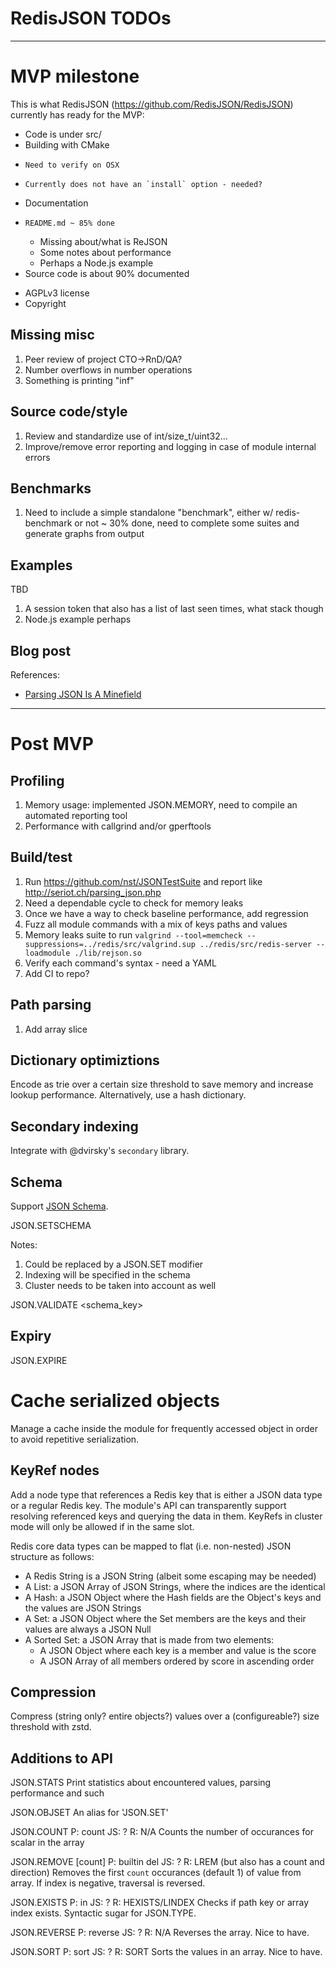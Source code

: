 # RedisJSON TODOs

---

# MVP milestone

This is what RedisJSON (https://github.com/RedisJSON/RedisJSON) currently has ready for the MVP:

*  Code is under src/
*  Building with CMake
  -     Need to verify on OSX
  -     Currently does not have an `install` option - needed?
*  Documentation
  -     README.md ~ 85% done
    -   Missing about/what is ReJSON
    -   Some notes about performance
    -   Perhaps a Node.js example
  - Source code is about 90% documented
*  AGPLv3 license
*  Copyright

## Missing misc

1.  Peer review of project CTO->RnD/QA?
1.  Number overflows in number operations
1.  Something is printing "inf"

## Source code/style

1.  Review and standardize use of int/size_t/uint32...
1.  Improve/remove error reporting and logging in case of module internal errors

## Benchmarks

1.  Need to include a simple standalone "benchmark", either w/ redis-benchmark or not ~ 30% done, need to complete some suites and generate graphs from output

## Examples

TBD

1. A session token that also has a list of last seen times, what stack though
1. Node.js example perhaps

## Blog post

References:

*   [Parsing JSON Is A Minefield](http://seriot.ch/parsing_json.php)

---

# Post MVP

## Profiling

1.  Memory usage: implemented JSON.MEMORY, need to compile an automated reporting tool
1.  Performance with callgrind and/or gperftools

## Build/test

1.  Run https://github.com/nst/JSONTestSuite and report like http://seriot.ch/parsing_json.php
1.  Need a dependable cycle to check for memory leaks
1.  Once we have a way to check baseline performance, add regression
1.  Fuzz all module commands with a mix of keys paths and values
1.  Memory leaks suite to run
    `valgrind --tool=memcheck --suppressions=../redis/src/valgrind.sup ../redis/src/redis-server --loadmodule ./lib/rejson.so`
1.  Verify each command's syntax - need a YAML
1.  Add CI to repo?

## Path parsing

1.  Add array slice

## Dictionary optimiztions

Encode as trie over a certain size threshold to save memory and increase lookup performance. Alternatively, use a hash dictionary.

## Secondary indexing

Integrate with @dvirsky's `secondary` library.

## Schema

Support [JSON Schema](http://json-schema.org/).

JSON.SETSCHEMA <key> <json>

Notes:
1. Could be replaced by a JSON.SET modifier
2. Indexing will be specified in the schema
3. Cluster needs to be taken into account as well

JSON.VALIDATE <schema_key> <json>

## Expiry

JSON.EXPIRE <key> <path> <ttl>

# Cache serialized objects

Manage a cache inside the module for frequently accessed object in order to avoid repetitive
serialization.

## KeyRef nodes

Add a node type that references a Redis key that is either a JSON data type or a regular Redis key.
The module's API can transparently support resolving referenced keys and querying the data in them.
KeyRefs in cluster mode will only be allowed if in the same slot.

Redis core data types can be mapped to flat (i.e. non-nested) JSON structure as follows:
* A Redis String is a JSON String (albeit some escaping may be needed)
* A List: a JSON Array of JSON Strings, where the indices are the identical
* A Hash: a JSON Object where the Hash fields are the Object's keys and the values are JSON Strings
* A Set: a JSON Object where the Set members are the keys and their values are always a JSON Null
* A Sorted Set: a JSON Array that is made from two elements:
  * A JSON Object where each key is a member and value is the score
  * A JSON Array of all members ordered by score in ascending order

## Compression

Compress (string only? entire objects?) values over a (configureable?) size threshold with zstd.

## Additions to API

JSON.STATS
Print statistics about encountered values, parsing performance and such

JSON.OBJSET <key> <path> <value>
An alias for 'JSON.SET'

JSON.COUNT <key> <path> <json-scalar>
P: count JS: ? R: N/A
Counts the number of occurances for scalar in the array

JSON.REMOVE <key> <path> <json-scalar> [count]
P: builtin del JS: ? R: LREM (but also has a count and direction)
Removes the first `count` occurances (default 1) of value from array. If index is negative,
traversal is reversed.

JSON.EXISTS <key> <path>
P: in JS: ? R: HEXISTS/LINDEX
Checks if path key or array index exists. Syntactic sugar for JSON.TYPE.

JSON.REVERSE <key> <path>
P: reverse JS: ? R: N/A
Reverses the array. Nice to have.

JSON.SORT <key> <path>
P: sort JS: ? R: SORT
Sorts the values in an array. Nice to have.
